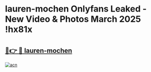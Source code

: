 # lauren-mochen Onlyfans Leaked - New Video & Photos March 2025 !hx81x

# <h2><a href="https://vznogf.iuczelnia.edu.pl?title=lauren-mochen&ref=hx81x">🔗👉 🔴 lauren-mochen</a></h2>

[![acn](https://github.com/user-attachments/assets/0f9c940e-d8b0-45ae-aac7-cd30a18b3e1c)](https://vznogf.iuczelnia.edu.pl?title=lauren-mochen&ref=hx81x)

